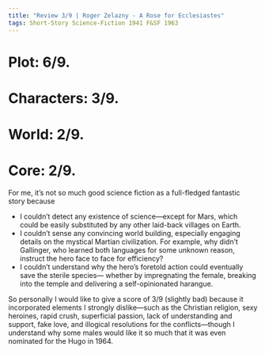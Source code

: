 ```yaml
---
title: "Review 3/9 | Roger Zelazny - A Rose for Ecclesiastes"
tags: Short-Story Science-Fiction 1941 F&SF 1963
---
```


# Plot: 6/9. 
# Characters: 3/9. 
# World: 2/9. 
# Core: 2/9. 
For me, it’s not so much good science fiction as a full-fledged fantastic story because
+ I couldn’t detect any existence of science—except for Mars, which could be easily substituted by any other laid-back villages on Earth.
+ I couldn’t sense any convincing world building, especially engaging details on the mystical Martian civilization. For example, why didn’t Gallinger, who learned both languages for some unknown reason, instruct the hero face to face for efficiency?
+ I couldn’t understand why the hero’s foretold action could eventually save the sterile species— whether by impregnating the female, breaking into the temple and delivering a self-opinionated harangue.


So personally I would like to give a score of 3/9 (slightly bad) because it incorporated elements I strongly dislike—such as the Christian religion, sexy heroines, rapid crush, superficial passion, lack of understanding and support, fake love, and illogical resolutions for the conflicts—though I understand why some males would like it so much that it was even nominated for the Hugo in 1964.
